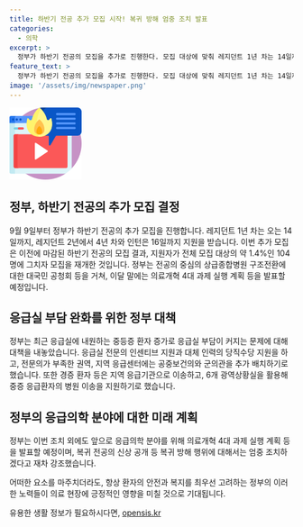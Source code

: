 ```yaml
---
title: 하반기 전공 추가 모집 시작! 복귀 방해 엄중 조치 발표
categories:
  - 의학
excerpt: >
  정부가 하반기 전공의 모집을 추가로 진행한다. 모집 대상에 맞춰 레지던트 1년 차는 14일까지, 레지던트 2~4년 차와 인턴은 16일까지 모집한다. 지난달 모집은 1.4%에 그친 데 따른 조치로, 정부는 전공의들의 소통과 설득을 통해 병원 복귀를 촉구한다. 또한 응급실 부담 완화를 위해 다양한 조치를 결정하며, 의료개혁 4대 과제 실행 계획을 발표할 예정이다.
feature_text: >
  정부가 하반기 전공의 모집을 추가로 진행한다. 모집 대상에 맞춰 레지던트 1년 차는 14일까지, 레지던트 2~4년 차와 인턴은 16일까지 모집한다. 지난달 모집은 1.4%에 그친 데 따른 조치로, 정부는 전공의들의 소통과 설득을 통해 병원 복귀를 촉구한다. 또한 응급실 부담 완화를 위해 다양한 조치를 결정하며, 의료개혁 4대 과제 실행 계획을 발표할 예정이다.
image: '/assets/img/newspaper.png'
---
```


<p><img src="/assets/img/news.png" alt="rentncar 속보" /></p>

<h2>정부, 하반기 전공의 추가 모집 결정</h2>

<p>9월 9일부터 정부가 하반기 전공의 추가 모집을 진행합니다.
레지던트 1년 차는 오는 14일까지, 레지던트 2년에서 4년 차와 인턴은 16일까지 지원을 받습니다.
이번 추가 모집은 이전에 마감된 하반기 전공의 모집 결과, 지원자가 전체 모집 대상의 약 1.4%인 104명에 그치자 모집을 재개한 것입니다. 정부는 전공의 중심의 상급종합병원 구조전환에 대한 대국민 공청회 등을 거쳐, 이달 말에는 의료개혁 4대 과제 실행 계획 등을 발표할 예정입니다.</p>

<h2>응급실 부담 완화를 위한 정부 대책</h2>

<p>정부는 최근 응급실에 내원하는 중등증 환자 증가로 응급실 부담이 커지는 문제에 대해 대책을 내놓았습니다. 응급실 전문의 인센티브 지원과 대체 인력의 당직수당 지원을 하고, 전문의가 부족한 권역, 지역 응급센터에는 공중보건의와 군의관을 추가 배치하기로 했습니다. 또한 경증 환자 등은 지역 응급기관으로 이송하고, 6개 광역상황실을 활용해 중증 응급환자의 병원 이송을 지원하기로 했습니다.</p>

<p data-ke-size="size16"></p>

<h2>정부의 응급의학 분야에 대한 미래 계획</h2>

<p>정부는 이번 조치 외에도 앞으로 응급의학 분야를 위해 의료개혁 4대 과제 실행 계획 등을 발표할 예정이며, 복귀 전공의 신상 공개 등 복귀 방해 행위에 대해서는 엄중 조치하겠다고 재차 강조했습니다.</p>

<p>어떠한 요소를 마주치더라도, 항상 환자의 안전과 복지를 최우선 고려하는 정부의 이러한 노력들이 의료 현장에 긍정적인 영향을 미칠 것으로 기대됩니다.</p>
유용한 생활 정보가 필요하시다면, <a href="https://opensis.kr" rel="dofollow">opensis.kr</a>


